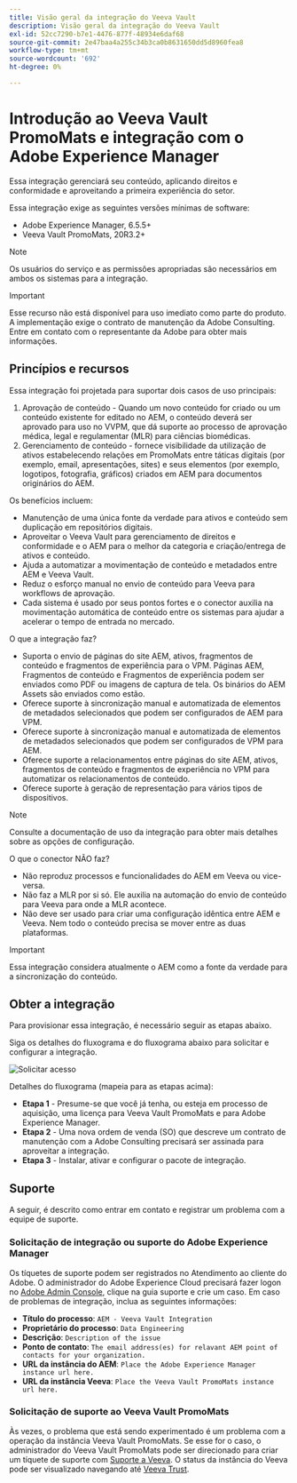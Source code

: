 ```yaml
---
title: Visão geral da integração do Veeva Vault
description: Visão geral da integração do Veeva Vault
exl-id: 52cc7290-b7e1-4476-877f-48934e6daf68
source-git-commit: 2e47baa4a255c34b3ca0b8631650dd5d8960fea8
workflow-type: tm+mt
source-wordcount: '692'
ht-degree: 0%

---
```


# Introdução ao Veeva Vault PromoMats e integração com o Adobe Experience Manager

Essa integração gerenciará seu conteúdo, aplicando direitos e conformidade e aproveitando a primeira experiência do setor.

Essa integração exige as seguintes versões mínimas de software:

* Adobe Experience Manager, 6.5.5+
* Veeva Vault PromoMats, 20R3.2+

>[!NOTE]
>
>Os usuários do serviço e as permissões apropriadas são necessários em ambos os sistemas para a integração.
>

>[!IMPORTANT]
>
>Esse recurso não está disponível para uso imediato como parte do produto. A implementação exige o contrato de manutenção da Adobe Consulting. Entre em contato com o representante da Adobe para obter mais informações.
>

## Princípios e recursos

Essa integração foi projetada para suportar dois casos de uso principais:

1. Aprovação de conteúdo - Quando um novo conteúdo for criado ou um conteúdo existente for editado no AEM, o conteúdo deverá ser aprovado para uso no VVPM, que dá suporte ao processo de aprovação médica, legal e regulamentar (MLR) para ciências biomédicas.
1. Gerenciamento de conteúdo - fornece visibilidade da utilização de ativos estabelecendo relações em PromoMats entre táticas digitais (por exemplo, email, apresentações, sites) e seus elementos (por exemplo, logotipos, fotografia, gráficos) criados em AEM para documentos originários do AEM.

Os benefícios incluem:

* Manutenção de uma única fonte da verdade para ativos e conteúdo sem duplicação em repositórios digitais.
* Aproveitar o Veeva Vault para gerenciamento de direitos e conformidade e o AEM para o melhor da categoria e criação/entrega de ativos e conteúdo.
* Ajuda a automatizar a movimentação de conteúdo e metadados entre AEM e Veeva Vault.
* Reduz o esforço manual no envio de conteúdo para Veeva para workflows de aprovação.
* Cada sistema é usado por seus pontos fortes e o conector auxilia na movimentação automática de conteúdo entre os sistemas para ajudar a acelerar o tempo de entrada no mercado.

O que a integração faz?

* Suporta o envio de páginas do site AEM, ativos, fragmentos de conteúdo e fragmentos de experiência para o VPM. Páginas AEM, Fragmentos de conteúdo e Fragmentos de experiência podem ser enviados como PDF ou imagens de captura de tela. Os binários do AEM Assets são enviados como estão.
* Oferece suporte à sincronização manual e automatizada de elementos de metadados selecionados que podem ser configurados de AEM para VPM.
* Oferece suporte à sincronização manual e automatizada de elementos de metadados selecionados que podem ser configurados de VPM para AEM.
* Oferece suporte a relacionamentos entre páginas do site AEM, ativos, fragmentos de conteúdo e fragmentos de experiência no VPM para automatizar os relacionamentos de conteúdo.
* Oferece suporte à geração de representação para vários tipos de dispositivos.

>[!NOTE]
>
>Consulte a documentação de uso da integração para obter mais detalhes sobre as opções de configuração.
>

O que o conector NÃO faz?

* Não reproduz processos e funcionalidades do AEM em Veeva ou vice-versa.
* Não faz a MLR por si só. Ele auxilia na automação do envio de conteúdo para Veeva para onde a MLR acontece.
* Não deve ser usado para criar uma configuração idêntica entre AEM e Veeva. Nem todo o conteúdo precisa se mover entre as duas plataformas.


>[!IMPORTANT]
>
>Essa integração considera atualmente o AEM como a fonte da verdade para a sincronização do conteúdo.

## Obter a integração

Para provisionar essa integração, é necessário seguir as etapas abaixo.

Siga os detalhes do fluxograma e do fluxograma abaixo para solicitar e configurar a integração.

![Solicitar acesso](assets/integration-request.png)

Detalhes do fluxograma (mapeia para as etapas acima):

* **Etapa 1** - Presume-se que você já tenha, ou esteja em processo de aquisição, uma licença para Veeva Vault PromoMats e para Adobe Experience Manager.
* **Etapa 2** - Uma nova ordem de venda (SO) que descreve um contrato de manutenção com a Adobe Consulting precisará ser assinada para aproveitar a integração.
* **Etapa 3** - Instalar, ativar e configurar o pacote de integração.

## Suporte

A seguir, é descrito como entrar em contato e registrar um problema com a equipe de suporte.

### Solicitação de integração ou suporte do Adobe Experience Manager

Os tíquetes de suporte podem ser registrados no Atendimento ao cliente do Adobe. O administrador do Adobe Experience Cloud precisará fazer logon no [Adobe Admin Console](https://adminconsole.adobe.com/), clique na guia suporte e crie um caso. Em caso de problemas de integração, inclua as seguintes informações:

* **Título do processo**: `AEM - Veeva Vault Integration`
* **Proprietário do processo**: `Data Engineering`
* **Descrição**: `Description of the issue`
* **Ponto de contato**: `The email address(es) for relavant AEM point of contacts for your organization.`
* **URL da instância do AEM**: `Place the Adobe Experience Manager instance url here.`
* **URL da instância Veeva**: `Place the Veeva Vault PromoMats instance url here.`

### Solicitação de suporte ao Veeva Vault PromoMats

Às vezes, o problema que está sendo experimentado é um problema com a operação da instância Veeva Vault PromoMats. Se esse for o caso, o administrador do Veeva Vault PromoMats pode ser direcionado para criar um tíquete de suporte com [Suporte a Veeva](http://support.veeva.com/). O status da instância do Veeva pode ser visualizado navegando até [Veeva Trust](http://trust.veeva.com/).


